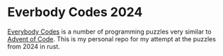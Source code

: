 # Everbody Codes 2024

[Everybody Codes](https://everybody.codes/home) is a number of programming puzzles very similar to [Advent of Code](https://adventofcode.com/). This is my personal repo for my attempt at the puzzles from 2024 in rust. 
